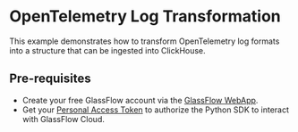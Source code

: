 # OpenTelemetry Log Transformation

This example demonstrates how to transform OpenTelemetry log formats into a structure that can be ingested into ClickHouse.

## Pre-requisites

- Create your free GlassFlow account via the [GlassFlow WebApp](https://app.glassflow.dev).
- Get your [Personal Access Token](https://app.glassflow.dev/profile) to authorize the Python SDK to interact with GlassFlow Cloud.